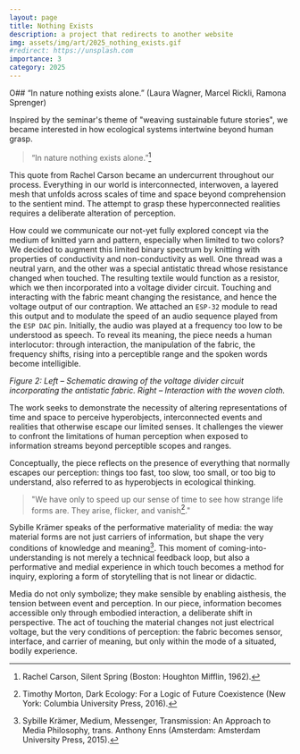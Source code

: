 ```yaml
---
layout: page
title: Nothing Exists
description: a project that redirects to another website
img: assets/img/art/2025_nothing_exists.gif
#redirect: https://unsplash.com
importance: 3
category: 2025
---
```


O## “In nature nothing exists alone.” (Laura Wagner, Marcel Rickli, Ramona Sprenger)

Inspired by the seminar's theme of "weaving sustainable future stories", we became interested in how ecological systems intertwine beyond human grasp. 

> “In nature nothing exists alone.”[^first]

This quote from Rachel Carson became an undercurrent throughout our process. Everything in our world is interconnected, interwoven, a layered mesh that unfolds across scales of time and space beyond comprehension to the sentient mind. The attempt to grasp these hyperconnected realities requires a deliberate alteration of perception.

How could we communicate our not-yet fully explored concept via the medium of knitted yarn and pattern, especially when limited to two colors? We decided to augment this limited binary spectrum by knitting with properties of conductivity and non-conductivity as well. One thread was a neutral yarn, and the other was a special antistatic thread whose resistance changed when touched. The resulting textile would function as a resistor, which we then incorporated into a voltage divider circuit. Touching and interacting with the fabric meant changing the resistance, and hence the voltage output of our contraption. We attached an ```ESP-32``` module to read this output and to modulate the speed of an audio sequence played from the ```ESP DAC``` pin. Initially, the audio was played at a frequency too low to be understood as speech. To reveal its meaning, the piece needs a human interlocutor: through interaction, the manipulation of the fabric, the frequency shifts, rising into a perceptible range and the spoken words become intelligible.


*Figure 2: Left – Schematic drawing of the voltage divider circuit incorporating the antistatic fabric. Right – Interaction with the woven cloth.*![]()

The work seeks to demonstrate the necessity of altering representations of time and space to perceive hyperobjects, interconnected events and realities that otherwise escape our limited senses. It challenges the viewer to confront the limitations of human perception when exposed to information streams beyond perceptible scopes and ranges.

Conceptually, the piece reflects on the presence of everything that normally escapes our perception: things too fast, too slow, too small, or too big to understand, also referred to as hyperobjects in ecological thinking.

> "We have only to speed up our sense of time to see how strange life forms are. They arise, flicker, and vanish[^second]."

Sybille Krämer speaks of the performative materiality of media: the way material forms are not just carriers of information, but shape the very conditions of knowledge and meaning[^third]. This moment of coming-into-understanding is not merely a technical feedback loop, but also a performative and medial experience in which touch becomes a method for inquiry, exploring a form of storytelling that is not linear or didactic.

Media do not only symbolize; they make sensible by enabling aisthesis, the tension between event and perception. In our piece, information becomes accessible only through embodied interaction, a deliberate shift in perspective. The act of touching the material changes not just electrical voltage, but the very conditions of perception: the fabric becomes sensor, interface, and carrier of meaning, but only within the mode of a situated, bodily experience.

[^first]: Rachel Carson, Silent Spring (Boston: Houghton Mifflin, 1962).
[^second]: Timothy Morton, Dark Ecology: For a Logic of Future Coexistence (New York: Columbia University Press, 2016).
[^third]: Sybille Krämer, Medium, Messenger, Transmission: An Approach to Media Philosophy, trans. Anthony Enns (Amsterdam: Amsterdam University Press, 2015).
